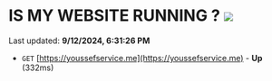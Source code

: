 # IS MY WEBSITE RUNNING ? [![](https://img.shields.io/static/v1?label=Sponsor&message=%E2%9D%A4&logo=GitHub&color=%23fe8e86)](https://github.com/sponsors/Youssef-Lehmam)

Last updated: **9/12/2024, 6:31:26 PM**

- `GET` [https://youssefservice.me](https://youssefservice.me) - **Up** (332ms)
